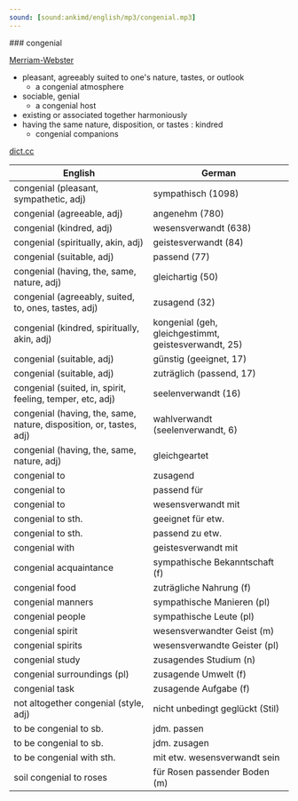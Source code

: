 ```yaml
---
sound: [sound:ankimd/english/mp3/congenial.mp3]
---
```


\### congenial

[Merriam-Webster](https://www.merriam-webster.com/dictionary/congenial)

- pleasant, agreeably suited to one's nature, tastes, or outlook
    - a congenial atmosphere
- sociable, genial
    - a congenial host
- existing or associated together harmoniously
- having the same nature, disposition, or tastes : kindred
    - congenial companions

[dict.cc](https://www.dict.cc/congenial)

| English        | German       |
| -------------- | ------------ |
| congenial (pleasant, sympathetic, adj) | sympathisch (1098) |
| congenial (agreeable, adj) | angenehm (780) |
| congenial (kindred, adj) | wesensverwandt (638) |
| congenial (spiritually, akin, adj) | geistesverwandt (84) |
| congenial (suitable, adj) | passend (77) |
| congenial (having, the, same, nature, adj) | gleichartig (50) |
| congenial (agreeably, suited, to, ones, tastes, adj) | zusagend (32) |
| congenial (kindred, spiritually, akin, adj) | kongenial (geh, gleichgestimmt, geistesverwandt, 25) |
| congenial (suitable, adj) | günstig (geeignet, 17) |
| congenial (suitable, adj) | zuträglich (passend, 17) |
| congenial (suited, in, spirit, feeling, temper, etc, adj) | seelenverwandt (16) |
| congenial (having, the, same, nature, disposition, or, tastes, adj) | wahlverwandt (seelenverwandt, 6) |
| congenial (having, the, same, nature, adj) | gleichgeartet |
| congenial to | zusagend |
| congenial to | passend für |
| congenial to | wesensverwandt mit |
| congenial to sth. | geeignet für etw. |
| congenial to sth. | passend zu etw. |
| congenial with | geistesverwandt mit |
| congenial acquaintance | sympathische Bekanntschaft (f) |
| congenial food | zuträgliche Nahrung (f) |
| congenial manners | sympathische Manieren (pl) |
| congenial people | sympathische Leute (pl) |
| congenial spirit | wesensverwandter Geist (m) |
| congenial spirits | wesensverwandte Geister (pl) |
| congenial study | zusagendes Studium (n) |
| congenial surroundings (pl) | zusagende Umwelt (f) |
| congenial task | zusagende Aufgabe (f) |
| not altogether congenial (style, adj) | nicht unbedingt geglückt (Stil) |
| to be congenial to sb. | jdm. passen |
| to be congenial to sb. | jdm. zusagen |
| to be congenial with sth. | mit etw. wesensverwandt sein |
| soil congenial to roses | für Rosen passender Boden (m) |
